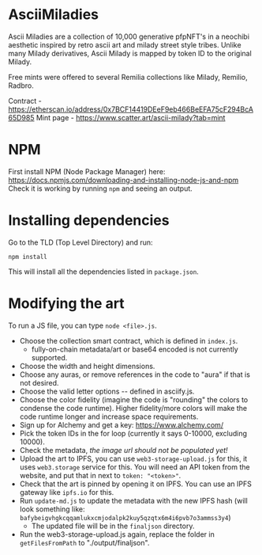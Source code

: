 # AsciiMiladies
Ascii Miladies are a collection of 10,000 generative pfpNFT's in a neochibi aesthetic inspired by retro ascii art and milady street style tribes. Unlike many Milady derivatives, Ascii Milady is mapped by token ID to the original Milady.

Free mints were offered to several Remilia collections like Milady, Remilio, Radbro.

Contract - https://etherscan.io/address/0x7BCF14419DEeF9eb466BeEFA75cF294BcA65D985
Mint page - https://www.scatter.art/ascii-milady?tab=mint


# NPM

First install NPM (Node Package Manager) here: https://docs.npmjs.com/downloading-and-installing-node-js-and-npm
Check it is working by running `npm` and seeing an output.

# Installing dependencies

Go to the TLD (Top Level Directory) and run:

```
npm install
```

This will install all the dependencies listed in `package.json`.

# Modifying the art
To run a JS file, you can type `node <file>.js`.

- Choose the collection smart contract, which is defined in `index.js`.
  - fully-on-chain metadata/art or base64 encoded is not currently supported. 
- Choose the width and height dimensions.
- Choose any auras, or remove references in the code to "aura" if that is not desired. 
- Choose the valid letter options -- defined in asciify.js.
- Choose the color fidelity (imagine the code is "rounding" the colors to condense the code runtime). Higher fidelity/more colors will make the code runtime longer and increase space requirements.
- Sign up for Alchemy and get a key: https://www.alchemy.com/
- Pick the token IDs in the for loop (currently it says 0-10000, excluding 10000).
- Check the metadata, *the image url should not be populated yet!*
- Upload the art to IPFS, you can use `web3-storage-upload.js` for this, it uses `web3.storage` service for this. You will need an API token from the website, and put that in next to `token: "<token>"`.
- Check that the art is pinned by opening it on IPFS. You can use an IPFS gateway like `ipfs.io` for this.
- Run `update-md.js` to update the metadata with the new IPFS hash (will look something like: `bafybeigvhgkcqqamlukxcmjodalpk2kuy5qzqtx6m4i6pvb7o3ammss3y4`)
  - The updated file will be in the `finaljson` directory.
- Run the web3-storage-upload.js again, replace the folder in `getFilesFromPath` to "./output/finaljson".
